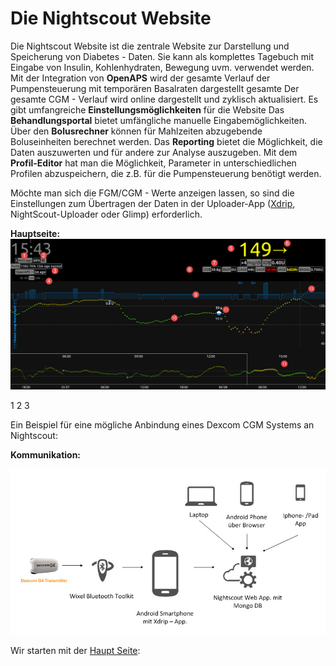 # Die Nightscout Website

Die Nightscout Website ist die zentrale Website zur Darstellung und Speicherung von Diabetes - Daten. Sie kann als komplettes Tagebuch mit Eingabe von Insulin, Kohlenhydraten, Bewegung uvm. verwendet werden. Mit der Integration von **OpenAPS** wird der gesamte Verlauf der Pumpensteuerung mit temporären Basalraten dargestellt gesamte Der gesamte CGM - Verlauf wird online dargestellt und zyklisch aktualisiert. Es gibt umfangreiche **Einstellungsmöglichkeiten** für die Website Das **Behandlungsportal** bietet umfängliche manuelle Eingabemöglichkeiten. Über den **Bolusrechner** können für Mahlzeiten abzugebende Boluseinheiten berechnet werden.
Das **Reporting** bietet die Möglichkeit, die Daten auszuwerten und für andere zur Analyse auszugeben. Mit dem **Profil-Editor** hat man die Möglichkeit, Parameter in unterschiedlichen Profilen abzuspeichern, die z.B. für die Pumpensteuerung benötigt werden.

Möchte man sich die FGM/CGM - Werte anzeigen lassen, so sind die Einstellungen zum Übertragen der Daten in der Uploader-App ([Xdrip](../grundlagen/xdrip/xdrip_app.md), NightScout-Uploader oder Glimp) erforderlich.

**Hauptseite:**
![nightscout_base_site](../images/nightscout/nightscout_base_site.jpg)

1
2
3

Ein Beispiel für eine mögliche Anbindung eines Dexcom CGM Systems an Nightscout:

**Kommunikation:**

![nightscout_principle](../images/nightscout/nightscout_principle.jpg)




Wir starten mit der [Haupt Seite](../nightscout/main_page.md):




